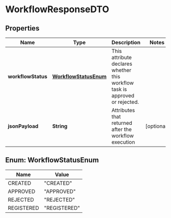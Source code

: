 
# WorkflowResponseDTO

## Properties
Name | Type | Description | Notes
------------ | ------------- | ------------- | -------------
**workflowStatus** | [**WorkflowStatusEnum**](#WorkflowStatusEnum) | This attribute declares whether this workflow task is approved or rejected.  | 
**jsonPayload** | **String** | Attributes that returned after the workflow execution  |  [optional]


<a name="WorkflowStatusEnum"></a>
## Enum: WorkflowStatusEnum
Name | Value
---- | -----
CREATED | &quot;CREATED&quot;
APPROVED | &quot;APPROVED&quot;
REJECTED | &quot;REJECTED&quot;
REGISTERED | &quot;REGISTERED&quot;



